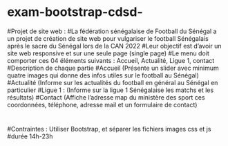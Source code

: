 # exam-bootstrap-cdsd-
#Projet de site web : 
#La fédération sénégalaise de Football du Sénégal a un projet de création de site web pour vulgariser le football Sénégalais après le sacre du Sénégal lors de la CAN 2022
#Leur objectif est d’avoir un site web responsive et sur une seule page (single page)
#Le menu doit comporter ces 04 éléments suivants : Accueil, Actualité, Ligue 1, contact 
#Description de chaque partie
#Accueil (Présente un slider avec minimum quatre images qui donne des infos utiles sur le football au Sénégal)
#Actualité (Informe sur les actualités du football en général au Sénégal en particulier
#Ligue 1 : (Informe sur la ligue 1 Sénégalaise les matchs et les résultats)
#Contact (Affiche l’adresse map du ministère des  sport ces coordonnées, téléphone, adresse mail et un formulaire de contact)
#
#Contraintes : Utiliser Bootstrap, et séparer les fichiers images css et js
#durée 14h-23h
